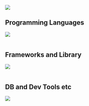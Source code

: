 ![](https://github-readme-stats.vercel.app/api/top-langs?username=saitojo1106&show_icons=true&locale=en&layout=compact)

## Programming Languages

<img src="https://skillicons.dev/icons?i=html,css,js,typescript,python" /> <br /><br />

## Frameworks and Library

<img src="https://skillicons.dev/icons?i=vue" /> <br /><br />

## DB and Dev Tools etc

<img src="https://skillicons.dev/icons?i=git,github,vscode,linux" /> <br /><br />
